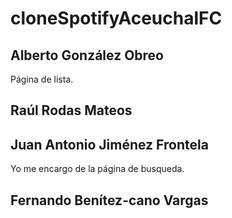# cloneSpotifyAceuchalFC
## Alberto González Obreo
Página de lista.
## Raúl Rodas Mateos
## Juan Antonio Jiménez Frontela
Yo me encargo de la página de busqueda.
## Fernando Benítez-cano Vargas
